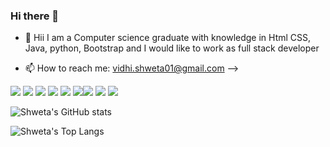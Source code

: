 ### Hi there 👋

- 🌱 Hii I am a Computer science graduate with knowledge in Html CSS, Java, python, Bootstrap and I would like to work as full stack developer


- 📫 How to reach me: vidhi.shweta01@gmail.com
-->

<img src="https://img.shields.io/badge/HTML5-E34F26?style=for-the-badge&logo=html5&logoColor=white"> <img src="https://img.shields.io/badge/CSS3-1572B6?style=for-the-badge&logo=css3&logoColor=white"> <img src="https://img.shields.io/badge/Sass-CC6699?style=for-the-badge&logo=sass&logoColor=white"> <img src="https://img.shields.io/badge/Bootstrap-563D7C?style=for-the-badge&logo=bootstrap&logoColor=white"> <img src="https://img.shields.io/badge/Ruby-CC342D?style=for-the-badge&logo=ruby&logoColor=white"> <img src="https://img.shields.io/badge/JavaScript-F7DF1E?style=for-the-badge&logo=javascript&logoColor=black"><img src="https://img.shields.io/badge/PYTHON-E34F26?style=for-the-badge&logo=html5&logoColor=white"> <img src="https://img.shields.io/badge/CSS3-1572B6?style=for-the-badge&logo=css3&logoColor=white"> <img src="https://img.shields.io/badge/Ruby-CC6699?style=for-the-badge&logo=sass&logoColor=white">

![Shweta's GitHub stats](https://github-readme-stats.vercel.app/api?username=vidhishweta01&show_icons=true&theme=dracula) 

![Shweta's Top Langs](https://github-readme-stats.vercel.app/api/top-langs/?username=vidhishweta01&theme=dracula) 

